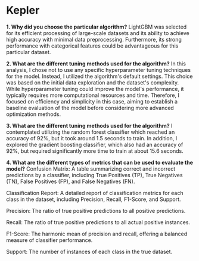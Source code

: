 # Kepler

**1. Why did you choose the particular algorithm?**
LightGBM was selected for its efficient processing of large-scale datasets and its ability to achieve high accuracy with minimal data preprocessing. Furthermore, its strong performance with categorical features could be advantageous for this particular dataset.

**2. What are the different tuning methods used for the algorithm?**
In this analysis, I chose not to use any specific hyperparameter tuning techniques for the model. Instead, I utilized the algorithm's default settings. This choice was based on the initial data exploration and the dataset's complexity. While hyperparameter tuning could improve the model's performance, it typically requires more computational resources and time. Therefore, I focused on efficiency and simplicity in this case, aiming to establish a baseline evaluation of the model before considering more advanced optimization methods.

**3. What are the different tuning methods used for the algorithm?**
I contemplated utilizing the random forest classifier which reached an accuracy of 92%, but it took around 1.5 seconds to train. In addition, I explored the gradient boosting classifier, which also had an accuracy of 92%, but required significantly more time to train at about 15.6 seconds.

**4. What are the different types of metrics that can be used to evaluate the model?**
Confusion Matrix: A table summarizing correct and incorrect predictions by a classifier, including True Positives (TP), True Negatives (TN), False Positives (FP), and False Negatives (FN).

Classification Report: A detailed report of classification metrics for each class in the dataset, including Precision, Recall, F1-Score, and Support.

Precision: The ratio of true positive predictions to all positive predictions.

Recall: The ratio of true positive predictions to all actual positive instances.

F1-Score: The harmonic mean of precision and recall, offering a balanced measure of classifier performance.

Support: The number of instances of each class in the true dataset.


